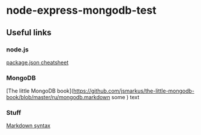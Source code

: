 node-express-mongodb-test
=========================

Useful links
------------

### node.js
[package.json cheatsheet](http://package.json.nodejitsu.com/)

### MongoDB
[The little MongoDB book](https://github.com/jsmarkus/the-little-mongodb-book/blob/master/ru/mongodb.markdown some ) text

### Stuff
[Markdown syntax](http://ru.wikipedia.org/wiki/Markdown)